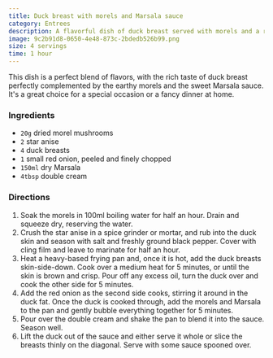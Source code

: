 ```yaml
---
title: Duck breast with morels and Marsala sauce
category: Entrees
description: A flavorful dish of duck breast served with morels and a rich Marsala sauce.
image: 9c2b91d8-0650-4e48-873c-2bdedb526b99.png
size: 4 servings
time: 1 hour
---
```


This dish is a perfect blend of flavors, with the rich taste of duck breast perfectly complemented by the earthy morels and the sweet Marsala sauce. It's a great choice for a special occasion or a fancy dinner at home.

### Ingredients

* `20g` dried morel mushrooms
* `2` star anise
* `4` duck breasts
* `1` small red onion, peeled and finely chopped
* `150ml` dry Marsala
* `4tbsp` double cream

### Directions

1. Soak the morels in 100ml boiling water for half an hour. Drain and squeeze dry, reserving the water.
2. Crush the star anise in a spice grinder or mortar, and rub into the duck skin and season with salt and freshly ground black pepper. Cover with cling film and leave to marinate for half an hour.
3. Heat a heavy-based frying pan and, once it is hot, add the duck breasts skin-side-down. Cook over a medium heat for 5 minutes, or until the skin is brown and crisp. Pour off any excess oil, turn the duck over and cook the other side for 5 minutes.
4. Add the red onion as the second side cooks, stirring it around in the duck fat. Once the duck is cooked through, add the morels and Marsala to the pan and gently bubble everything together for 5 minutes.
5. Pour over the double cream and shake the pan to blend it into the sauce. Season well.
6. Lift the duck out of the sauce and either serve it whole or slice the breasts thinly on the diagonal. Serve with some sauce spooned over.